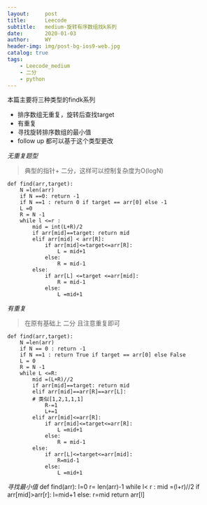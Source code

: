 ```yaml
---
layout:     post
title:      Leecode
subtitle:   medium-旋转有序数组找k系列
date:       2020-01-03
author:     WY
header-img: img/post-bg-ios9-web.jpg
catalog: true
tags:
    - Leecode_medium
    - 二分
    - python
---
```

本篇主要将三种类型的findk系列
- 排序数组无重复，旋转后查找target
- 有重复
- 寻找旋转排序数组的最小值
- follow up 都可以基于这个类型更改

*无重复题型*
> 典型的指针+ 二分，这样可以控制复杂度为O(logN)
```
def find(arr,target):
    N =len(arr)
    if N ==0: return -1
    if N ==1 : return 0 if target == arr[0] else -1
    L =0
    R = N -1 
    while l <=r : 
        mid = int(L+R)/2
        if arr[mid]==target: return mid
        elif arr[mid] < arr[R]:
            if arr[mid]<=target<=arr[R]:
                L = mid+1
            else:
                R = mid-1
        else:
            if arr[L] <=target <=arr[mid]:
                R = mid-1
            else:
                L =mid+1

```
*有重复*
> 在原有基础上 二分 且注意重复即可
```
def find(arr,target):
    N =len(arr)
    if N == 0 : return -1
    if N ==1 : return True if target == arr[0] else False
    L = 0
    R = N -1
    while L <=R:
        mid =(L+R)//2
        if arr[mid]==target: return mid
        elif arr[mid]==arr[R]==arr[L]:
        # 类似[1,2,1,1,1]
            R-=1
            L+=1
        elif arr[mid]<=arr[R]:
            if arr[mid]<=target<=arr[R]:
                L =mid+1
            else:
                R = mid-1
        else:
            if arr[L]<=target<=arr[mid]:
                R=mid-1
            else:
                L =mid+1
```

*寻找最小值*
def find(arr):
    l=0
    r= len(arr)-1
    while l< r :
        mid =(l+r)//2
        if arr[mid]>arr[r]:
            l=mid+1
        else:
            r=mid
    return arr[l]
